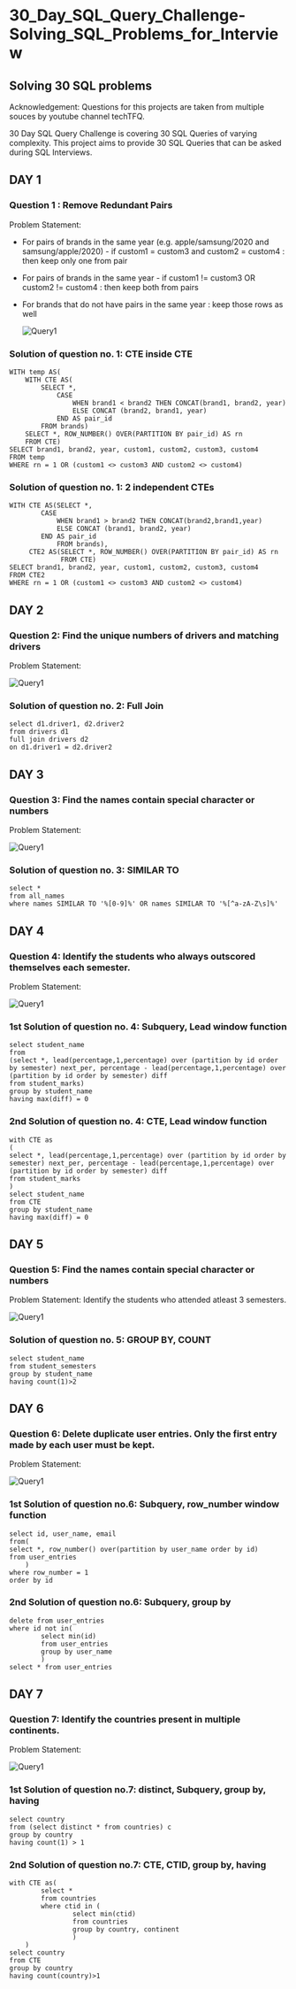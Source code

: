 # 30_Day_SQL_Query_Challenge-Solving_SQL_Problems_for_Interview
## Solving 30 SQL problems

Acknowledgement: Questions for this projects are taken from multiple souces by youtube channel techTFQ.

30 Day SQL Query Challenge is covering 30 SQL Queries of varying complexity. This project aims to provide 30 SQL Queries that can be asked during SQL Interviews.

## DAY 1

### Question 1 : Remove Redundant Pairs

Problem Statement:
- For pairs of brands in the same year (e.g. apple/samsung/2020 and samsung/apple/2020) 
      - if custom1 = custom3 and custom2 = custom4 : then keep only one from pair
- For pairs of brands in the same year 
      - if custom1 != custom3 OR custom2 != custom4 : then keep both from pairs
- For brands that do not have pairs in the same year : keep those rows as well
  
  ![Query1](https://github.com/towhidrazu/30_Day_SQL_Query_Challenge-Solving_SQL_Problems_for_Interview/blob/main/Query1.png)

### Solution of question no. 1: CTE inside CTE

```
WITH temp AS(
	WITH CTE AS(
		SELECT *, 
			CASE 
				WHEN brand1 < brand2 THEN CONCAT(brand1, brand2, year)
				ELSE CONCAT (brand2, brand1, year)
			END AS pair_id
		FROM brands)
	SELECT *, ROW_NUMBER() OVER(PARTITION BY pair_id) AS rn
	FROM CTE)
SELECT brand1, brand2, year, custom1, custom2, custom3, custom4
FROM temp
WHERE rn = 1 OR (custom1 <> custom3 AND custom2 <> custom4)
```

### Solution of question no. 1: 2 independent CTEs

```
WITH CTE AS(SELECT *,
		CASE 
			WHEN brand1 > brand2 THEN CONCAT(brand2,brand1,year)
			ELSE CONCAT (brand1, brand2, year)
		END AS pair_id
            FROM brands),
     CTE2 AS(SELECT *, ROW_NUMBER() OVER(PARTITION BY pair_id) AS rn
			 FROM CTE)
SELECT brand1, brand2, year, custom1, custom2, custom3, custom4
FROM CTE2
WHERE rn = 1 OR (custom1 <> custom3 AND custom2 <> custom4)
```

## DAY 2

### Question 2: Find the unique numbers of drivers and matching drivers

Problem Statement:
 
  ![Query1](https://github.com/towhidrazu/30_Day_SQL_Query_Challenge-Solving_SQL_Problems_for_Interview/blob/main/Query2.png)

### Solution of question no. 2: Full Join

```
select d1.driver1, d2.driver2
from drivers d1
full join drivers d2
on d1.driver1 = d2.driver2
```

## DAY 3

### Question 3: Find the names contain special character or numbers

Problem Statement:
 
  ![Query1](https://github.com/towhidrazu/30_Day_SQL_Query_Challenge-Solving_SQL_Problems_for_Interview/blob/main/Query3.png)

### Solution of question no. 3: SIMILAR TO

```
select *
from all_names
where names SIMILAR TO '%[0-9]%' OR names SIMILAR TO '%[^a-zA-Z\s]%'
```



## DAY 4

### Question 4: Identify the students who always outscored themselves each semester.

Problem Statement:
 
  ![Query1](https://github.com/towhidrazu/30_Day_SQL_Query_Challenge-Solving_SQL_Problems_for_Interview/blob/main/Query4.png)

### 1st Solution of question no. 4: Subquery, Lead window function

```
select student_name
from
(select *, lead(percentage,1,percentage) over (partition by id order by semester) next_per, percentage - lead(percentage,1,percentage) over (partition by id order by semester) diff
from student_marks)
group by student_name
having max(diff) = 0
```

### 2nd Solution of question no. 4: CTE, Lead window function

```
with CTE as
(
select *, lead(percentage,1,percentage) over (partition by id order by semester) next_per, percentage - lead(percentage,1,percentage) over (partition by id order by semester) diff
from student_marks
)
select student_name
from CTE
group by student_name
having max(diff) = 0
```

## DAY 5

### Question 5: Find the names contain special character or numbers

Problem Statement: Identify the students who attended atleast 3 semesters.
 
  ![Query1](https://github.com/towhidrazu/30_Day_SQL_Query_Challenge-Solving_SQL_Problems_for_Interview/blob/main/Query5.png)

### Solution of question no. 5: GROUP BY, COUNT

```
select student_name
from student_semesters
group by student_name
having count(1)>2
```

## DAY 6

### Question 6: Delete duplicate user entries. Only the first entry made by each user must be kept.

Problem Statement:
 
  ![Query1](https://github.com/towhidrazu/30_Day_SQL_Query_Challenge-Solving_SQL_Problems_for_Interview/blob/main/Query6.png)

### 1st Solution of question no.6: Subquery, row_number window function

```
select id, user_name, email
from(
select *, row_number() over(partition by user_name order by id)
from user_entries
	)
where row_number = 1
order by id
```

### 2nd Solution of question no.6: Subquery, group by

```
delete from user_entries
where id not in(
		select min(id)
		from user_entries
		group by user_name
		)
select * from user_entries
```

## DAY 7

### Question 7: Identify the countries present in multiple continents.

Problem Statement:
 
  ![Query1](https://github.com/towhidrazu/30_Day_SQL_Query_Challenge-Solving_SQL_Problems_for_Interview/blob/main/Query7.png)

### 1st Solution of question no.7: distinct, Subquery, group by, having

```
select country 
from (select distinct * from countries) c
group by country 
having count(1) > 1
```

### 2nd Solution of question no.7: CTE, CTID, group by, having

```
with CTE as(
		select *
		from countries
		where ctid in (
				select min(ctid)
				from countries
				group by country, continent
				)
	)
select country
from CTE
group by country
having count(country)>1
```


